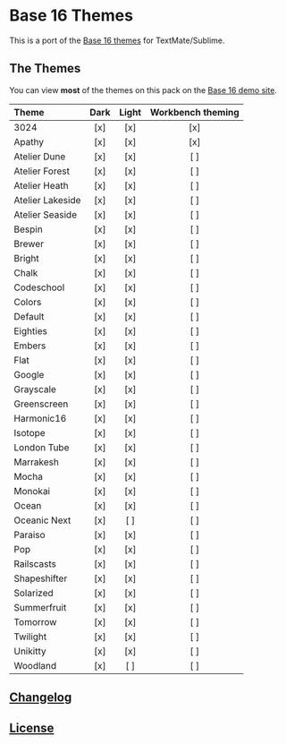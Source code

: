# Base 16 Themes
This is a port of the [Base 16 themes](https://github.com/chriskempson/base16-textmate) for TextMate/Sublime.

## The Themes

You can view **most** of the themes on this pack on the [Base 16 demo site](http://chriskempson.github.io/base16/).

| Theme                  | Dark  | Light | Workbench theming |
|:-----------------------|:-----:|:-----:|:-----------------:|
| 3024                   | [x]   | [x]   | [x]               |
| Apathy                 | [x]   | [x]   | [x]               |
| Atelier Dune           | [x]   | [x]   | [ ]               | 
| Atelier Forest         | [x]   | [x]   | [ ]               | 
| Atelier Heath          | [x]   | [x]   | [ ]               | 
| Atelier Lakeside       | [x]   | [x]   | [ ]               | 
| Atelier Seaside        | [x]   | [x]   | [ ]               | 
| Bespin                 | [x]   | [x]   | [ ]               | 
| Brewer                 | [x]   | [x]   | [ ]               | 
| Bright                 | [x]   | [x]   | [ ]               | 
| Chalk                  | [x]   | [x]   | [ ]               | 
| Codeschool             | [x]   | [x]   | [ ]               | 
| Colors                 | [x]   | [x]   | [ ]               | 
| Default                | [x]   | [x]   | [ ]               | 
| Eighties               | [x]   | [x]   | [ ]               | 
| Embers                 | [x]   | [x]   | [ ]               | 
| Flat                   | [x]   | [x]   | [ ]               | 
| Google                 | [x]   | [x]   | [ ]               | 
| Grayscale              | [x]   | [x]   | [ ]               | 
| Greenscreen            | [x]   | [x]   | [ ]               | 
| Harmonic16             | [x]   | [x]   | [ ]               | 
| Isotope                | [x]   | [x]   | [ ]               | 
| London Tube            | [x]   | [x]   | [ ]               | 
| Marrakesh              | [x]   | [x]   | [ ]               | 
| Mocha                  | [x]   | [x]   | [ ]               | 
| Monokai                | [x]   | [x]   | [ ]               | 
| Ocean                  | [x]   | [x]   | [ ]               | 
| Oceanic Next           | [x]   | [ ]   | [ ]               | 
| Paraiso                | [x]   | [x]   | [ ]               | 
| Pop                    | [x]   | [x]   | [ ]               | 
| Railscasts             | [x]   | [x]   | [ ]               | 
| Shapeshifter           | [x]   | [x]   | [ ]               | 
| Solarized              | [x]   | [x]   | [ ]               | 
| Summerfruit            | [x]   | [x]   | [ ]               | 
| Tomorrow               | [x]   | [x]   | [ ]               | 
| Twilight               | [x]   | [x]   | [ ]               | 
| Unikitty               | [x]   | [x]   | [ ]               | 
| Woodland               | [x]   | [ ]   | [ ]               | 

## [Changelog](https://github.com/AndrsDC/base16-vscode/blob/master/CHANGELOG.md)

## [License](https://github.com/AndrsDC/base16-vscode/blob/master/LICENSE.md)